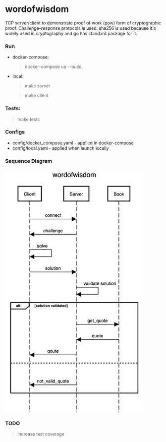 # wordofwisdom

TCP server/client to demonstrate proof of work (pow) form of cryptographic proof.
Challenge–response protocols is used. sha256 is used because it's widely used in cryptography and 
go has standard package for it.

### Run
- docker-compose:
  > docker-compose up --build
- local:
  > make server

  > make client

### Tests:
  > make tests

### Configs
- config/docker_compose.yaml - applied in docker-compose
- config/local.yaml - applied when launch locally

### Sequence Diagram
![wordofwisdom.png](docs/wordofwisdom.png)

### TODO
> increase test coverage